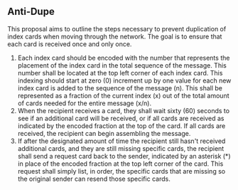 ## Anti-Dupe
This proposal aims to outline the steps necessary to prevent duplication of index cards when moving through the network. The goal is to ensure that each card is received once and only once.

1. Each index card should be encoded with the number that represents the placement of the index card in the total sequence of the message. This number shall be located at the top left corner of each index card. This indexing should start at zero (0) increment up by one value for each new index card is added to the sequence of the message (n). This shall be represented as a fraction of the current index (x) out of the total amount of cards needed for the entire message (x/n). 
2. When the recipient receives a card, they shall wait sixty (60) seconds to see if an additional card will be received, or if all cards are received as indicated by the encoded fraction at the top of the card. If all cards are received, the recipient can begin assembling the message.
3. If after the designated amount of time the recipient still hasn't received additional cards, and they are still missing specific cards, the recipient shall send a request card back to the sender, indicated by an asterisk (*) in place of the encoded fraction at the top left corner of the card. This request shall simply list, in order, the specific cards that are missing so the original sender can resend those specific cards.
